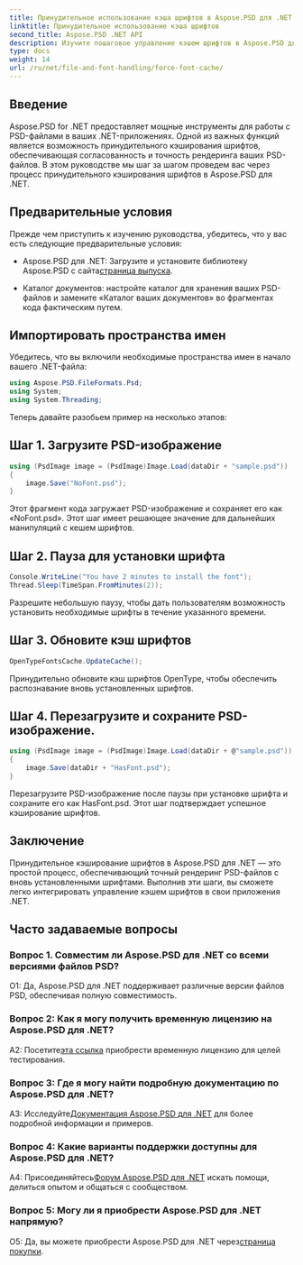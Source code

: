 ```yaml
---
title: Принудительное использование кэша шрифтов в Aspose.PSD для .NET
linktitle: Принудительное использование кэша шрифтов
second_title: Aspose.PSD .NET API
description: Изучите пошаговое управление кэшем шрифтов в Aspose.PSD для .NET. Обеспечьте точный рендеринг с помощью этой мощной библиотеки .NET.
type: docs
weight: 14
url: /ru/net/file-and-font-handling/force-font-cache/
---
```

## Введение

Aspose.PSD for .NET предоставляет мощные инструменты для работы с PSD-файлами в ваших .NET-приложениях. Одной из важных функций является возможность принудительного кэширования шрифтов, обеспечивающая согласованность и точность рендеринга ваших PSD-файлов. В этом руководстве мы шаг за шагом проведем вас через процесс принудительного кэширования шрифтов в Aspose.PSD для .NET.

## Предварительные условия

Прежде чем приступить к изучению руководства, убедитесь, что у вас есть следующие предварительные условия:

- Aspose.PSD для .NET: Загрузите и установите библиотеку Aspose.PSD с сайта[страница выпуска](https://releases.aspose.com/psd/net/).

- Каталог документов: настройте каталог для хранения ваших PSD-файлов и замените «Каталог ваших документов» во фрагментах кода фактическим путем.

## Импортировать пространства имен

Убедитесь, что вы включили необходимые пространства имен в начало вашего .NET-файла:

```csharp
using Aspose.PSD.FileFormats.Psd;
using System;
using System.Threading;
```

Теперь давайте разобьем пример на несколько этапов:

## Шаг 1. Загрузите PSD-изображение

```csharp
using (PsdImage image = (PsdImage)Image.Load(dataDir + "sample.psd"))
{
    image.Save("NoFont.psd");
}
```

Этот фрагмент кода загружает PSD-изображение и сохраняет его как «NoFont.psd». Этот шаг имеет решающее значение для дальнейших манипуляций с кешем шрифтов.

## Шаг 2. Пауза для установки шрифта

```csharp
Console.WriteLine("You have 2 minutes to install the font");
Thread.Sleep(TimeSpan.FromMinutes(2));
```

Разрешите небольшую паузу, чтобы дать пользователям возможность установить необходимые шрифты в течение указанного времени.

## Шаг 3. Обновите кэш шрифтов

```csharp
OpenTypeFontsCache.UpdateCache();
```

Принудительно обновите кэш шрифтов OpenType, чтобы обеспечить распознавание вновь установленных шрифтов.

## Шаг 4. Перезагрузите и сохраните PSD-изображение.

```csharp
using (PsdImage image = (PsdImage)Image.Load(dataDir + @"sample.psd"))
{
    image.Save(dataDir + "HasFont.psd");
}
```

Перезагрузите PSD-изображение после паузы при установке шрифта и сохраните его как HasFont.psd. Этот шаг подтверждает успешное кэширование шрифтов.

## Заключение

Принудительное кэширование шрифтов в Aspose.PSD для .NET — это простой процесс, обеспечивающий точный рендеринг PSD-файлов с вновь установленными шрифтами. Выполнив эти шаги, вы сможете легко интегрировать управление кэшем шрифтов в свои приложения .NET.

## Часто задаваемые вопросы

### Вопрос 1. Совместим ли Aspose.PSD для .NET со всеми версиями файлов PSD?

О1: Да, Aspose.PSD для .NET поддерживает различные версии файлов PSD, обеспечивая полную совместимость.

### Вопрос 2: Как я могу получить временную лицензию на Aspose.PSD для .NET?

 А2: Посетите[эта ссылка](https://purchase.aspose.com/temporary-license/) приобрести временную лицензию для целей тестирования.

### Вопрос 3: Где я могу найти подробную документацию по Aspose.PSD для .NET?

 A3: Исследуйте[Документация Aspose.PSD для .NET](https://reference.aspose.com/psd/net/) для более подробной информации и примеров.

### Вопрос 4: Какие варианты поддержки доступны для Aspose.PSD для .NET?

 А4: Присоединяйтесь[Форум Aspose.PSD для .NET](https://forum.aspose.com/c/psd/34) искать помощи, делиться опытом и общаться с сообществом.

### Вопрос 5: Могу ли я приобрести Aspose.PSD для .NET напрямую?

 О5: Да, вы можете приобрести Aspose.PSD для .NET через[страница покупки](https://purchase.aspose.com/buy).